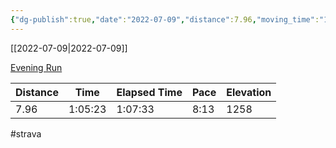 ```yaml
---
{"dg-publish":true,"date":"2022-07-09","distance":7.96,"moving_time":"1:05:23","elapsed_time":"1:07:33","pace":"8:13","total_elevation_gain":1258,"url":"https://www.strava.com/activities/7443317316","permalink":"/01-personal/strava/2022-07-09-evening-run/","dgPassFrontmatter":true}
---
```



[[2022-07-09\|2022-07-09]]

[Evening Run](https://www.strava.com/activities/7443317316)

| Distance | Time    | Elapsed Time | Pace | Elevation |
| -------- | ------- | ------------ | ---- | --------- |
| 7.96     | 1:05:23 | 1:07:33      | 8:13 | 1258      |




#strava
